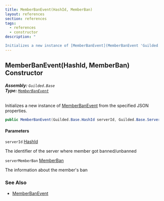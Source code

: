 ```yaml
---
title: MemberBanEvent(HashId, MemberBan)
layout: references
section: references
tags:
  - references
  - constructor
description: "

Initializes a new instance of [MemberBanEvent](MemberBanEvent 'Guilded.Base.Events.MemberBanEvent') from the specified JSON properties."
---
```


## MemberBanEvent(HashId, MemberBan) Constructor
###### **Assembly:** `Guilded.Base`<br/>**Type:** [`MemberBanEvent`](MemberBanEvent 'Guilded.Base.Events.MemberBanEvent')

Initializes a new instance of [MemberBanEvent](MemberBanEvent 'Guilded.Base.Events.MemberBanEvent') from the specified JSON properties.

```csharp
public MemberBanEvent(Guilded.Base.HashId serverId, Guilded.Base.Servers.MemberBan serverMemberBan);
```
#### Parameters

<a name='Guilded.Base.Events.MemberBanEvent.MemberBanEvent(Guilded.Base.HashId,Guilded.Base.Servers.MemberBan).serverId'></a>

`serverId` [HashId](HashId 'Guilded.Base.HashId')

The identifier of the server where member got banned/unbanned

<a name='Guilded.Base.Events.MemberBanEvent.MemberBanEvent(Guilded.Base.HashId,Guilded.Base.Servers.MemberBan).serverMemberBan'></a>

`serverMemberBan` [MemberBan](MemberBan 'Guilded.Base.Servers.MemberBan')

The information about the member's ban

### See Also
- [MemberBanEvent](MemberBanEvent 'Guilded.Base.Events.MemberBanEvent')